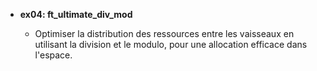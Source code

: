 - **ex04: ft_ultimate_div_mod**

  - Optimiser la distribution des ressources entre les vaisseaux en utilisant la division et le modulo, pour une allocation efficace dans l'espace.